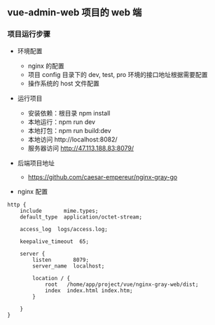 ## vue-admin-web 项目的 web 端


### 项目运行步骤

- 环境配置
    - nginx 的配置
    - 项目 config 目录下的 dev, test, pro 环境的接口地址根据需要配置
    - 操作系统的 host 文件配置
- 运行项目
    - 安装依赖：根目录 npm install 
    - 本地运行：npm run dev
    - 本地打包：npm run build:dev
    - 本地访问 http://localhost:8082/
    - 服务器访问 http://47.113.188.83:8079/
    
- 后端项目地址
    - https://github.com/caesar-empereur/nginx-gray-go
- nginx 配置
```
http {
    include       mime.types;
    default_type  application/octet-stream;

    access_log  logs/access.log;

    keepalive_timeout  65;

    server {
        listen       8079;
        server_name  localhost;

        location / {
            root   /home/app/project/vue/nginx-gray-web/dist;
            index  index.html index.htm;
        }

    }
}

```
